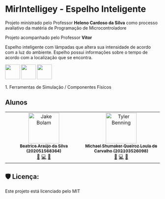 <div>
  <div>
    <h1>MirIntelligey - Espelho Inteligente</h1>
  </div>
  <div>
  </div>
</div>
<div>
  <div>
    <p>Projeto ministrado pelo Professor <b>Heleno Cardoso da Silva</b> como processo avaliativo da matéria de Programação de Microcontroladore</p>
    <p>Projeto acompanhado pelo Professor <b>Vitor</b></p>
  </div>
  <div>
    <p>Espelho inteligente com lâmpadas que altera sua intensidade de acordo com a luz do ambiente. Espelho possui informações sobre o tempo de acordo com a localização que se encontra.</p>
  </div>
</div>

<div>
  <img src="./icons/Arduino.svg" width="48">
  <img src="./icons/C.svg" width="48">
  <img src="./icons/VSCode-Dark.svg" width="48">  
</div>

<div>
  <p>1. Ferramentas de Simulação / Componentes Físicos</p>
</div>


<div>
  <h2>Alunos</h2>
  <table>
    <tbody>
        <tr>          
          <td align="center" valign="top" width="14.28%"><a href="https://jakebolam.com"><img src="https://avatars.githubusercontent.com/u/79478957?v=4?s=100" width="100px;" alt="Jake Bolam"/><br /><sub><b>Beatrice Araújo da Silva (202051568364)</b></sub></a><br /><a href="https://github.com/all-contributors/all-contributors/commits?author=jakebolam" title="Documentation">📖</a> <a href="https://github.com/all-contributors/all-contributors/commits?author=tbenning" title="Code">💻</a> <a href="https://github.com/all-contributors/all-contributors/pulls?q=is%3Apr+reviewed-by%3Ajakebolam" title="Reviewed Pull Requests">👀</a></td>          
          <td align="center" valign="top" width="14.28%"><a href="https://github.com/tbenning"><img src="https://avatars.githubusercontent.com/u/102620841?v=4?s=100" width="100px;" alt="Tyler Benning"/><br /><sub><b>Michael Shumaker Queiroz Loula de Carvalho (202103526098)</b></sub></a><br /> <a href="https://github.com/all-contributors/all-contributors/commits?author=Berkmann18" title="Documentation">📖</a> <a href="https://github.com/all-contributors/all-contributors/commits?author=tbenning" title="Code">💻</a> <a href="https://github.com/all-contributors/all-contributors/pulls?q=is%3Apr+reviewed-by%3ABerkmann18" title="Reviewed Pull Requests">👀</a> </td>        
      </tr>
    </tbody>
  </table>
</div>


<h2>🛡️ Licença:</h2>
Este projeto está licenciado pelo MIT





